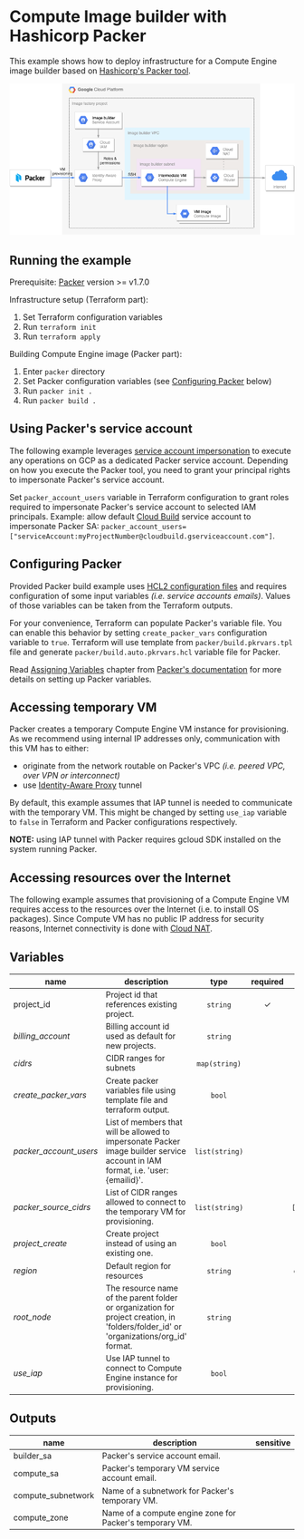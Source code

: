 # Compute Image builder with Hashicorp Packer

This example shows how to deploy infrastructure for a Compute Engine image builder based on
[Hashicorp's Packer tool](https://www.packer.io).

![High-level diagram](diagram.png "High-level diagram")

## Running the example

Prerequisite: [Packer](https://www.packer.io/downloads) version >= v1.7.0

Infrastructure setup (Terraform part):

1. Set Terraform configuration variables
2. Run `terraform init`
3. Run `terraform apply`

Building Compute Engine image (Packer part):

1. Enter `packer` directory
2. Set Packer configuration variables (see [Configuring Packer](#configuring-packer) below)
3. Run `packer init .`
4. Run `packer build .`

## Using Packer's service account

The following example leverages [service account impersonation](https://cloud.google.com/iam/docs/impersonating-service-accounts)
to execute any operations on GCP as a dedicated Packer service account. Depending on how you execute
the Packer tool, you need to grant your principal rights to impersonate Packer's service account.

Set `packer_account_users` variable in Terraform configuration to grant roles required to impersonate
Packer's service account to selected IAM principals.
Example: allow default [Cloud Build](https://cloud.google.com/build) service account to impersonate
Packer SA: `packer_account_users=["serviceAccount:myProjectNumber@cloudbuild.gserviceaccount.com"]`.

## Configuring Packer

Provided Packer build example uses [HCL2 configuration files](https://www.packer.io/guides/hcl) and
requires configuration of some input variables *(i.e. service accounts emails)*.
Values of those variables can be taken from the Terraform outputs.

For your convenience, Terraform can populate Packer's variable file.
You can enable this behavior by setting `create_packer_vars` configuration variable to `true`.
Terraform will use template from `packer/build.pkrvars.tpl` file and generate `packer/build.auto.pkrvars.hcl`
variable file for Packer.

Read [Assigning Variables](https://www.packer.io/guides/hcl/variables#assigning-variables) chapter
from [Packer's documentation](https://www.packer.io/docs) for more details on setting up Packer variables.

## Accessing temporary VM

Packer creates a temporary Compute Engine VM instance for provisioning. As we recommend using internal
IP addresses only, communication with this VM has to either:

* originate from the network routable on Packer's VPC *(i.e. peered VPC, over VPN or interconnect)*
* use [Identity-Aware Proxy](https://cloud.google.com/iap/docs/using-tcp-forwarding) tunnel

By default, this example assumes that IAP tunnel is needed to communicate with the temporary VM.
This might be changed by setting `use_iap` variable to `false` in Terraform and Packer
configurations respectively.

**NOTE:** using IAP tunnel with Packer requires gcloud SDK installed on the system running Packer.

## Accessing resources over the Internet

The following example assumes that provisioning of a Compute Engine VM requires access to
the resources over the Internet (i.e. to install OS packages). Since Compute VM has no public IP
address for security reasons, Internet connectivity is done with [Cloud NAT](https://cloud.google.com/nat/docs/overview).

<!-- BEGIN TFDOC -->
## Variables

| name | description | type | required | default |
|---|---|:---: |:---:|:---:|
| project_id | Project id that references existing project. | <code title="">string</code> | ✓ |  |
| *billing_account* | Billing account id used as default for new projects. | <code title="">string</code> |  | <code title="">null</code> |
| *cidrs* | CIDR ranges for subnets | <code title="map&#40;string&#41;">map(string)</code> |  | <code title="&#123;&#10;image-builder &#61; &#34;10.0.0.0&#47;24&#34;&#10;&#125;">...</code> |
| *create_packer_vars* | Create packer variables file using template file and terraform output. | <code title="">bool</code> |  | <code title="">false</code> |
| *packer_account_users* | List of members that will be allowed to impersonate Packer image builder service account in IAM format, i.e. 'user:{emailid}'. | <code title="list&#40;string&#41;">list(string)</code> |  | <code title="">[]</code> |
| *packer_source_cidrs* | List of CIDR ranges allowed to connect to the temporary VM for provisioning. | <code title="list&#40;string&#41;">list(string)</code> |  | <code title="">["0.0.0.0/0"]</code> |
| *project_create* | Create project instead of using an existing one. | <code title="">bool</code> |  | <code title="">true</code> |
| *region* | Default region for resources | <code title="">string</code> |  | <code title="">europe-west1</code> |
| *root_node* | The resource name of the parent folder or organization for project creation, in 'folders/folder_id' or 'organizations/org_id' format. | <code title="">string</code> |  | <code title="">null</code> |
| *use_iap* | Use IAP tunnel to connect to Compute Engine instance for provisioning. | <code title="">bool</code> |  | <code title="">true</code> |

## Outputs

| name | description | sensitive |
|---|---|:---:|
| builder_sa | Packer's service account email. |  |
| compute_sa | Packer's temporary VM service account email. |  |
| compute_subnetwork | Name of a subnetwork for Packer's temporary VM. |  |
| compute_zone | Name of a compute engine zone for Packer's temporary VM. |  |
<!-- END TFDOC -->
